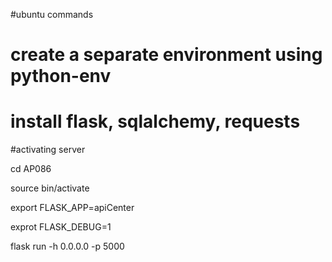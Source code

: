 #ubuntu commands
# create a separate environment using python-env
# install flask, sqlalchemy, requests

#activating server

cd AP086

source bin/activate

export FLASK_APP=apiCenter

exprot FLASK_DEBUG=1

flask run -h 0.0.0.0 -p 5000
